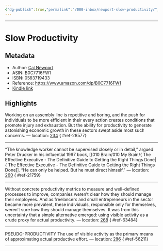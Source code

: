 ```yaml
---
{"dg-publish":true,"permalink":"/000-inbox/newport-slow-productivity/","created":"2024-03-08T11:33:59.000-05:00","updated":"2025-03-21T11:30:09.000-04:00"}
---
```


---

# Slow Productivity
## Metadata
* Author: [Cal Newport](https://www.amazon.comundefined)
* ASIN: B0C7716FW1
* ISBN: 0593719433
* Reference: https://www.amazon.com/dp/B0C7716FW1
* [Kindle link](kindle://book?action=open&asin=B0C7716FW1)

## Highlights
Working on an assembly line is repetitive and boring, and the push for individuals to be more efficient in their every action creates conditions that promote injury and exhaustion. But the ability for productivity to generate astonishing economic growth in these sectors swept aside most such concerns. — location: [234](kindle://book?action=open&asin=B0C7716FW1&location=234)
{ #ref-28577}


---
“The knowledge worker cannot be supervised closely or in detail,” argued Peter Drucker in his influential 1967 book, [[010 Brain/010 My Brain/{ The Effective Executive - The Definitive Guide to Getting the Right Things Done\|{ The Effective Executive - The Definitive Guide to Getting the Right Things Done]]. “He can only be helped. But he must direct himself.” — location: [260](kindle://book?action=open&asin=B0C7716FW1&location=260)
{ #ref-21759}


---
Without concrete productivity metrics to measure and well-defined processes to improve, companies weren’t clear how they should manage their employees. And as freelancers and small entrepreneurs in the sector became more prevalent, these individuals, responsible only for themselves, weren’t sure how they should manage themselves. It was from this uncertainty that a simple alternative emerged: using visible activity as a crude proxy for actual productivity. — location: [268](kindle://book?action=open&asin=B0C7716FW1&location=268)
{ #ref-63484}


---
PSEUDO-PRODUCTIVITY The use of visible activity as the primary means of approximating actual productive effort. — location: [286](kindle://book?action=open&asin=B0C7716FW1&location=286)
{ #ref-56211}


---
